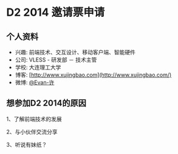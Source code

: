 # D2 2014 邀请票申请

## 个人资料

- 兴趣: 前端技术、交互设计、移动客户端、智能硬件
- 公司: VLESS - 研发部 － 技术主管
- 学校: 大连理工大学
- 博客: [http://www.xujingbao.com](http://www.xujingbao.com/)
- 微博: [@Evan-许](http://weibo.com/u/1566057524) 


## 想参加D2 2014的原因

1、了解前端技术的发展

2、与小伙伴交流分享

3、听说有妹纸？
